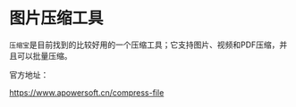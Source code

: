 # 图片压缩工具

`压缩宝`是目前找到的比较好用的一个压缩工具；它支持图片、视频和PDF压缩，并且可以批量压缩。

官方地址：

https://www.apowersoft.cn/compress-file